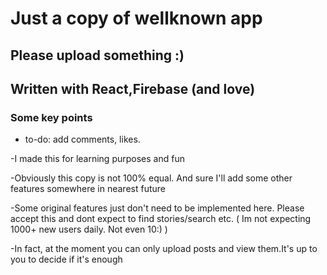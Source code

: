 # Just a copy of wellknown app

## Please upload something :)

## Written with React,Firebase (and love)

### Some key points

- to-do: add comments, likes.

-I made this for learning purposes and fun

-Obviously this copy is not 100% equal. And sure I'll add some other features somewhere in nearest future

-Some original features just don't need to be implemented here. Please accept this and dont expect to find stories/search etc. ( Im not expecting 1000+ new users daily. Not even 10:) )

-In fact, at the moment you can only upload posts and view them.It's up to you to decide if it's enough
